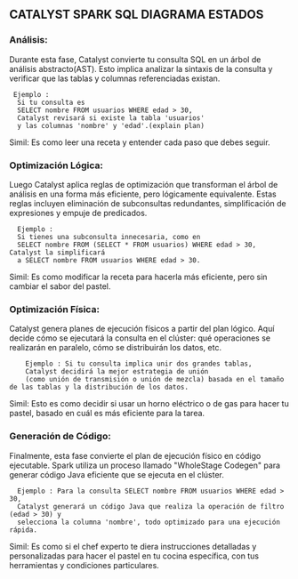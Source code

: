 ## CATALYST SPARK SQL DIAGRAMA ESTADOS

###  Análisis: 
  Durante esta fase, Catalyst convierte tu consulta SQL en un árbol de análisis abstracto(AST). Esto implica analizar la sintaxis de la consulta y verificar que las tablas y columnas referenciadas existan.
  
     Ejemplo : 
      Si tu consulta es 
      SELECT nombre FROM usuarios WHERE edad > 30, 
      Catalyst revisará si existe la tabla 'usuarios' 
      y las columnas 'nombre' y 'edad'.(explain plan)
   
   Simil:  Es como leer una receta y entender cada paso que debes seguir.

### Optimización Lógica: 
 Luego Catalyst aplica reglas de optimización que transforman el árbol de análisis en una forma más eficiente, pero lógicamente equivalente. Estas reglas incluyen eliminación de subconsultas redundantes, simplificación de expresiones y empuje de predicados.
      
      Ejemplo : 
      Si tienes una subconsulta innecesaria, como en 
      SELECT nombre FROM (SELECT * FROM usuarios) WHERE edad > 30, Catalyst la simplificará 
      a SELECT nombre FROM usuarios WHERE edad > 30.
     
Simil: Es como modificar la receta para hacerla más eficiente, pero sin cambiar el sabor del pastel.

### Optimización Física: 

Catalyst genera planes de ejecución físicos a partir del plan lógico. Aquí decide cómo se ejecutará la consulta en el clúster: qué operaciones se realizarán en paralelo, cómo se distribuirán los datos, etc.

        Ejemplo : Si tu consulta implica unir dos grandes tablas, 
        Catalyst decidirá la mejor estrategia de unión 
        (como unión de transmisión o unión de mezcla) basada en el tamaño de las tablas y la distribución de los datos.

Simil: Esto es como decidir si usar un horno eléctrico o de gas para hacer tu pastel, basado en cuál es más eficiente para la tarea.

### Generación de Código: 
Finalmente, esta fase convierte el plan de ejecución físico en código ejecutable. Spark utiliza un proceso llamado "WholeStage Codegen" para generar código Java eficiente que se ejecuta en el clúster.

      Ejemplo : Para la consulta SELECT nombre FROM usuarios WHERE edad > 30, 
      Catalyst generará un código Java que realiza la operación de filtro (edad > 30) y 
      selecciona la columna 'nombre', todo optimizado para una ejecución rápida.

 Simil: Es como si el chef experto te diera instrucciones detalladas y personalizadas para hacer el pastel en tu cocina específica, con tus herramientas y condiciones particulares.

